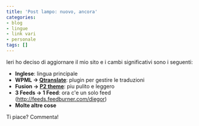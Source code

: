 ```yaml
---
title: 'Post lampo: nuovo, ancora'
categories:
- blog
- lingue
- link vari
- personale
tags: []
---
```

Ieri ho deciso di aggiornare il mio sito e i cambi significativi sono i
seguenti:

  * **Inglese**: lingua principale
  * **WPML -> [Qtranslate](http://www.qianqin.de/qtranslate/)**: plugin per gestire le traduzioni
  * **Fusion -> [P2 theme](http://p2theme.com/)**: piu pulito e leggero
  * **3 Feeds -> 1 Feed**: ora c'e un solo feed (<http://feeds.feedburner.com/diegor>)
  * **Molte altre cose**
  

  
Ti piace? Commenta!

